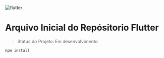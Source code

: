 ![flutter](https://user-images.githubusercontent.com/18616503/191787409-cc9f0ebb-1f75-4d86-a68c-6158cb8e5890.png)

# Arquivo Inicial do Repósitorio Flutter

>Status do Projeto: Em desenvolvimento

```
npm install
```
